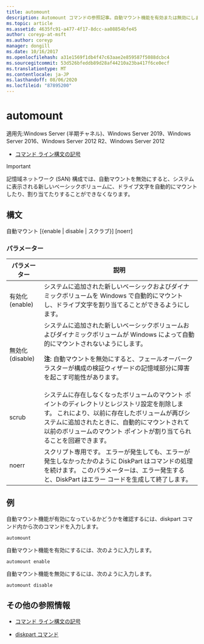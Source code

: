 ```yaml
---
title: automount
description: Automount コマンドの参照記事。自動マウント機能を有効または無効にします。
ms.topic: article
ms.assetid: 4635fc91-a477-4f17-8dcc-aa08854bfe45
author: coreyp-at-msft
ms.author: coreyp
manager: dongill
ms.date: 10/16/2017
ms.openlocfilehash: a31e1569f1db4f47c63aae2e859587f5088dcbc4
ms.sourcegitcommit: 53d526bfeddb89d28af44210a23ba417f6ce0ecf
ms.translationtype: MT
ms.contentlocale: ja-JP
ms.lasthandoff: 08/06/2020
ms.locfileid: "87895200"
---
```

# <a name="automount"></a>automount

適用先:Windows Server (半期チャネル)、Windows Server 2019、Windows Server 2016、Windows Server 2012 R2、Windows Server 2012

- [コマンド ライン構文の記号](command-line-syntax-key.md)

> [!IMPORTANT]
> 記憶域ネットワーク (SAN) 構成では、自動マウントを無効にすると、システムに表示される新しいベーシックボリュームに、ドライブ文字を自動的にマウントしたり、割り当てたりすることができなくなります。

## <a name="syntax"></a>構文

自動マウント [{enable | disable | スクラブ}] [noerr]

### <a name="parameters"></a>パラメーター

| パラメーター | 説明 |
| --------- | ----------- |
| 有効化 (enable) | システムに追加された新しいベーシックおよびダイナミックボリュームを Windows で自動的にマウントし、ドライブ文字を割り当てることができるようにします。 |
| 無効化 (disable) | システムに追加された新しいベーシックボリュームおよびダイナミックボリュームが Windows によって自動的にマウントされないようにします。<p>**注**: 自動マウントを無効にすると、フェールオーバークラスターが構成の検証ウィザードの記憶域部分に障害を起こす可能性があります。 |
| scrub | システムに存在しなくなったボリュームのマウント ポイントのディレクトリとレジストリ設定を削除します。 これにより、以前に存在したボリュームが再びシステムに追加されたときに、自動的にマウントされて以前のボリュームのマウント ポイントが割り当てられることを回避できます。 |
| noerr | スクリプト専用です。 エラーが発生しても、エラーが発生しなかったかのように DiskPart はコマンドの処理を続けます。 このパラメーターは、エラー発生すると、DiskPart はエラー コードを生成して終了します。 |

## <a name="examples"></a>例

自動マウント機能が有効になっているかどうかを確認するには、diskpart コマンド内から次のコマンドを入力します。

```
automount
```

自動マウント機能を有効にするには、次のように入力します。

```
automount enable
```

自動マウント機能を無効にするには、次のように入力します。

```
automount disable
```

## <a name="additional-references"></a>その他の参照情報

- [コマンド ライン構文の記号](command-line-syntax-key.md)

- [diskpart コマンド](/previous-versions/windows/it-pro/windows-server-2012-r2-and-2012/cc770877(v%3dws.11))
